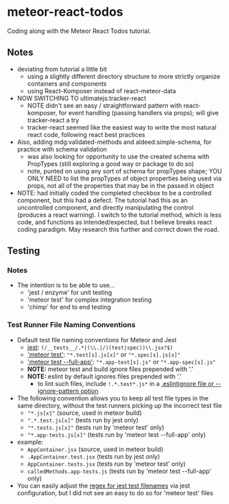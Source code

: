 # meteor-react-todos
Coding along with the Meteor React Todos tutorial.

## Notes
* deviating from tutorial a little bit
    * using a slightly different directory structure to more strictly organize containers and components
    * using React-Komposer instead of react-meteor-data
* NOW SWITCHING TO ultimatejs:tracker-react
    * NOTE didn't see an easy / straightforward pattern with react-komposer, for event handling (passing handlers via props); will give tracker-react a try
    * tracker-react seemed like the easiest way to write the most natural react code, following react best practices
* Also, adding mdg:validated-methods and aldeed:simple-schema, for practice with schema validation
    * was also looking for opportunity to use the created schema with PropTypes (still exploring a good way or package to do so)
    * note, punted on using any sort of schema for propTypes shape; YOU ONLY NEED to list the propTypes of object properties being used via props, not all of the properties that may be in the passed in object
* NOTE: had initially coded the completed checkbox to be a controlled component, but this had a defect. The tutorial had this as an uncontrolled component, and directly manipulating the control (produces a react warning). I switch to the tutorial method, which is less code, and functions as intended/expected, but I believe breaks react coding paradigm. May research this further and correct down the road.
 
 
## Testing
### Notes
* The intention is to be able to use...
    + 'jest / enzyme' for unit testing
    + 'meteor test' for complex integration testing
    + 'chimp' for end to end testing
    
### Test Runner File Naming Conventions
* Default test file naming conventions for Meteor and Jest
    + [jest](http://facebook.github.io/jest/docs/configuration.html#testregex-string): `(/__tests__/.*|(\\.|/)(test|spec))\\.jsx?$)`
    + ['meteor test'](https://guide.meteor.com/testing.html#test-modes):  `"*.test[s].js[x]"` or `"*.spec[s].js[x]"`
    + ['meteor test --full-app'](https://guide.meteor.com/testing.html#test-modes): `"*.app-test[s].js"` or `"*.app-spec[s].js"`
    + **NOTE:** meteor test and build ignore files prepended with '.'
    + **NOTE:** eslint by default ignores files prepended with '.'
        - to lint such files, include `!.*.test*.js*` in a [.eslintignore file or --ignore-pattern option](http://eslint.org/docs/user-guide/configuring#ignoring-files-and-directories)
* The following convention allows you to keep all test file types in the same directory, without the test runners picking up the incorrect test file
    + `"*.js[x]"` (source, used in meteor build)
    + `".*.test.js[x]"` (tests run by jest only)
    + `"*.tests.js[x]"` (tests run by 'meteor test' only)
    + `"*.app-tests.js[x]"` (tests run by 'meteor test --full-app' only)
* example:
    + `AppContainer.jsx` (source, used in meteor build)
    + `.AppContainer.test.jsx` (tests run by jest only)
    + `AppContainer.tests.jsx` (tests run by 'meteor test' only)
    + `calledMethods.app-tests.js` (tests run by 'meteor test --full-app' only)
* You can easily adjust the [regex for jest test filenames](http://facebook.github.io/jest/docs/configuration.html#testregex-string) via jest configuration, but I did not see an easy to do so for 'meteor test' files
